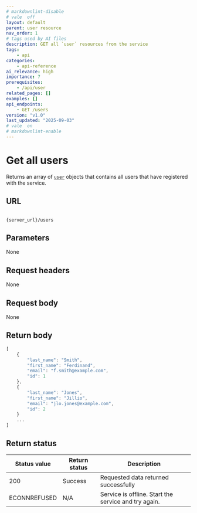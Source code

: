 ```yaml
---
# markdownlint-disable
# vale  off
layout: default
parent: user resource
nav_order: 1
# tags used by AI files
description: GET all `user` resources from the service
tags:
    - api
categories:
    - api-reference
ai_relevance: high
importance: 7
prerequisites:
    - /api/user
related_pages: []
examples: []
api_endpoints: 
    - GET /users
version: "v1.0"
last_updated: "2025-09-03"
# vale  on
# markdownlint-enable
---
```


# Get all users

Returns an array of [`user`](user.md) objects that contains all users that have registered with the service.

## URL

```shell

{server_url}/users
```

## Parameters

None

## Request headers

None

## Request body

None

## Return body

```js
[
    {
        "last_name": "Smith",
        "first_name": "Ferdinand",
        "email": "f.smith@example.com",
        "id": 1
    },
    {
        "last_name": "Jones",
        "first_name": "Jillio",
        "email": "jlo.jones@example.com",
        "id": 2
    }
    ...
]
```

## Return status

| Status value | Return status | Description |
| ------------- | ----------- | ----------- |
| 200 | Success | Requested data returned successfully |
|  ECONNREFUSED | N/A | Service is offline. Start the service and try again. |
